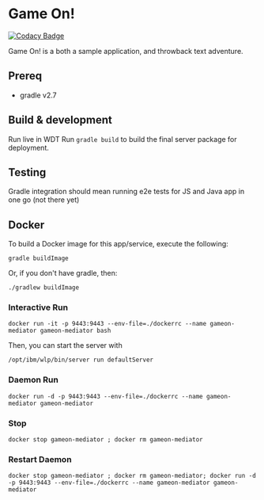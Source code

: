 # Game On! 

[![Codacy Badge](https://api.codacy.com/project/badge/grade/1fc932713e474ba0bb9593a9cdcb8e35)](https://www.codacy.com/app/gameontext/gameon-mediator)

Game On! is a both a sample application, and throwback text adventure.


## Prereq

* gradle v2.7

## Build & development

Run live in WDT
Run `gradle build` to build the final server package for deployment.

## Testing

Gradle integration should mean running e2e tests for JS and Java app in one go (not there yet)

## Docker

To build a Docker image for this app/service, execute the following:

```
gradle buildImage
```

Or, if you don't have gradle, then:

```
./gradlew buildImage
```

### Interactive Run

```
docker run -it -p 9443:9443 --env-file=./dockerrc --name gameon-mediator gameon-mediator bash
```

Then, you can start the server with 
```
/opt/ibm/wlp/bin/server run defaultServer
```

### Daemon Run

```
docker run -d -p 9443:9443 --env-file=./dockerrc --name gameon-mediator gameon-mediator
```

### Stop

```
docker stop gameon-mediator ; docker rm gameon-mediator
```

### Restart Daemon

```
docker stop gameon-mediator ; docker rm gameon-mediator; docker run -d -p 9443:9443 --env-file=./dockerrc --name gameon-mediator gameon-mediator
```

